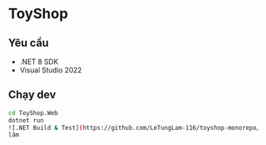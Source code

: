 ﻿# ToyShop

## Yêu cầu
- .NET 8 SDK
- Visual Studio 2022

## Chạy dev
```bash
cd ToyShop.Web
dotnet run
![.NET Build & Test](https://github.com/LeTungLam-116/toyshop-monorepo/actions/workflows/dotnet.yml/badge.svg)
lâm